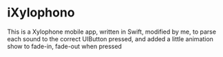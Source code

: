 # iXylophono
This is a Xylophone mobile app, written in Swift, modified by me, to parse each sound to the correct UIButton pressed, and added a little animation show to fade-in, fade-out when pressed
